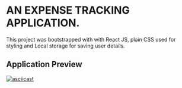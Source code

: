# AN EXPENSE TRACKING APPLICATION. 

This project was bootstrapped with with React JS, plain CSS used for styling and Local storage for saving user details. 

## Application Preview


[![asciicast](https://www.loom.com/embed/ac7b2f48a0a04e459c40cfed825310b4)](https://www.loom.com/embed/ac7b2f48a0a04e459c40cfed825310b4)


<!-- <figure class="video_container">
  <iframe src="https://www.loom.com/embed/ac7b2f48a0a04e459c40cfed825310b4" frameborder="0" webkitallowfullscreen mozallowfullscreen allowfullscreen style="position: absolute; top: 0; left: 0; width: 100%; height: 100%;">
</figure> -->